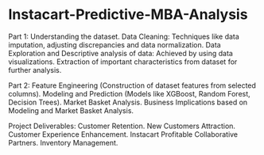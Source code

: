 # Instacart-Predictive-MBA-Analysis

Part 1:
Understanding the dataset.
Data Cleaning: Techniques like data imputation, adjusting discrepancies and data normalization.
Data Exploration and Descriptive analysis of data: Achieved by using data visualizations.
Extraction of important characteristics from dataset for further analysis.

Part 2:
Feature Engineering (Construction of dataset features from selected columns).
Modeling and Prediction (Models like XGBoost, Random Forest, Decision Trees).
Market Basket Analysis.
Business Implications based on Modeling and Market Basket Analysis.

Project Deliverables:
Customer Retention.
New Customers Attraction.
Customer Experience Enhancement.
Instacart Profitable Collaborative Partners.
Inventory Management.
